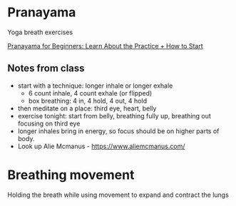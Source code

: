 # Pranayama
Yoga breath exercises

[Pranayama for Beginners: Learn About the Practice + How to Start](https://www.yogajournal.com/practice/beginners/how-to/pranayama/)

## Notes from class
* start with a technique: longer inhale or longer exhale
  * 6 count inhale, 4 count exhale (or flipped)
  * box breathing: 4 in, 4 hold, 4 out, 4 hold
* then meditate on a place: third eye, heart, belly
* exercise tonight: start from belly, breathing fully up, breathing out focusing on third eye
* longer inhales bring in energy, so focus should be on higher parts of body.
* Look up Alie Mcmanus - https://www.aliemcmanus.com/

# Breathing movement
Holding the breath while using movement to expand and contract the lungs

